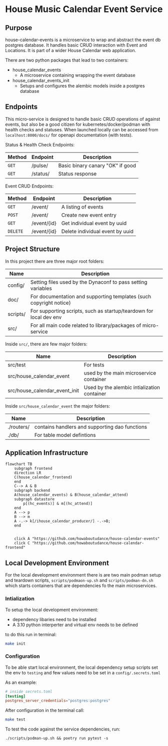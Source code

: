 # House Music Calendar Event Service

## Purpose

house-calendar-events is a microservice to wrap and abstract the event db
postgres database. It handles basic CRUD interaction with Event and Locations.
It is part of a wider House Calendar web application.

There are two python packages that lead to two containers:
- house_calendar_events 
    - A microservice containing wrapping the event database
- house_calendar_events_init
    - Setups and configures the alembic models inside a postgres database

## Endpoints

This micro-service is designed to handle basic CRUD operations of against
events, but also be a good  citizen for kubernetes/docker/podman with health
checks and statuses. When launched locally can be accessed from
`localhost:8000/docs/` for openapi documentation (with tests).

Status & Health Check Endpoints:

| Method  | Endpoint    | Description                        |
|---------|-------------|------------------------------------|
| `GET`   | /pulse/     | Basic binary canary "OK" if good   |
| `GET`   | /status/    | Status response                    |

Event CRUD Endpoints:

| Method  | Endpoint    | Description                        |
|---------|-------------|------------------------------------|
| `GET`   | /event/     | A listing of events                |
| `POST`  | /event/     | Create new event entry             |
| `GET`   | /event/{id} | Get individual event by uuid       |
| `DELETE`| /event/{id} | Delete individual event by uuid    | 

## Project Structure

In this project there are three major root folders:

| Name     | Description                                                        |
|----------|--------------------------------------------------------------------|
| config/  | Setting files used by the Dynaconf to pass setting variables       |
| doc/     | For documentation and supporting templates (such copyright notice) |
| scripts/ | For supporting scripts, such as startup/teardown for local dev env |
| src/     | For all main code related to library/packages of micro-service     |

Inside `src/`, there are few major folders:

| Name                          | Description                                 |
|-------------------------------|---------------------------------------------|
| src/test                      | For tests                                   |
| src/house_calendar_event      | used by the main microservice container     |
| src/house_calendar_event_init | Used by the alembic intialization container |

Inside `src/house_calendar_event` the major folders:

| Name                          | Description                                    |
|-------------------------------|------------------------------------------------|
| ./routers/                    | contains handlers and supporting dao functions |
| ./db/                         | For table model defintions                     |


## Application Infrastructure

```mermaid
flowchart TB
    subgraph frontend
    direction LR
    C(house_calendar_frontend)
    end
    C--> A & B
    subgraph backend
    A(house_calendar_events) & B(house_calendar_attend)
    subgraph datastore
        p[(hc_events)] & m[(hc_attend)]
    end
    A --> p
    B --> m
    A -.-> k[/ihouse_calendar_producer/] -.->B;
    end


    click A "https://github.com/howaboutudance/house-calendar-events"
    click C "https://github.com/howaboutudance/house-calendar-frontend"
```
## Local Development Environment

For the local development environment there is are two main podman setup and
teardown scripts, `scripts/podmaon-up.sh` and `scripts/podman-dn.sh` which
starts containers that are dependencies fo the main microservices.

### Intialization

To setup the local development environment:
- dependency libaries need to be installed
- A 3.10 python interperter and virtual env needs to be defined

to do this run in terminal:
```bash
make init
```

### Configuration

To be able start local environment, the local dependency setup scripts set the
env to `testing` and few values need to be set in a `config/.secrets.toml`

As an example:
```toml
# inside secrets.toml
[testing]
postgres_server_credentials="postgres:postgres"
```

After configuration in the terminal call:
```bash
make test
```

To test the code against the service dependencies, run:
```
./scripts/podman-up.sh && poetry run pytest -s
```